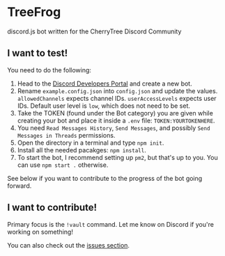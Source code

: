 # TreeFrog

discord.js bot written for the CherryTree Discord Community

## I want to test!

You need to do the following:

1. Head to the [Discord Developers Portal](https://discord.com/developers) and create a new bot.
2. Rename `example.config.json` into `config.json` and update the values. `allowedChannels` expects channel IDs. `userAccessLevels` expects user IDs. Default user level is `low`, which does not need to be set.
3. Take the TOKEN (found under the Bot category) you are given while creating your bot and place it inside a `.env` file: `TOKEN:YOURTOKENHERE`.
4. You need `Read Messages History`, `Send Messages`, and possibly `Send Messages in Threads` permissions.
5. Open the directory in a terminal and type `npm init`.
6. Install all the needed pacakges: `npm install`.
7. To start the bot, I recommend setting up `pm2`, but that's up to you. You can use `npm start .` otherwise.

See below if you want to contribute to the progress of the bot going forward.

## I want to contribute!

Primary focus is the `!vault` command. Let me know on Discord if you're working on something!

You can also check out the [issues section](https://github.com/septor/treefrog/issues).